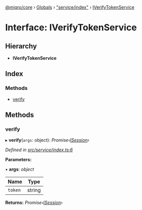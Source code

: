 [@miqro/core](../README.md) › [Globals](../globals.md) › ["service/index"](../modules/_service_index_.md) › [IVerifyTokenService](_service_index_.iverifytokenservice.md)

# Interface: IVerifyTokenService

## Hierarchy

* **IVerifyTokenService**

## Index

### Methods

* [verify](_service_index_.iverifytokenservice.md#verify)

## Methods

###  verify

▸ **verify**(`args`: object): *Promise‹[ISession](_index_.isession.md)›*

*Defined in [src/service/index.ts:6](https://github.com/claukers/miqro-core/blob/6562042/src/service/index.ts#L6)*

**Parameters:**

▪ **args**: *object*

Name | Type |
------ | ------ |
`token` | string |

**Returns:** *Promise‹[ISession](_index_.isession.md)›*
